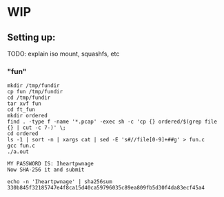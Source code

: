 # WIP

## Setting up:

TODO: explain iso mount, squashfs, etc

### "fun"

```shell
mkdir /tmp/fundir
cp fun /tmp/fundir
cd /tmp/fundir
tar xvf fun
cd ft_fun
mkdir ordered
find . -type f -name '*.pcap' -exec sh -c 'cp {} ordered/$(grep file {} | cut -c 7-)' \;
cd ordered
ls -1 | sort -n | xargs cat | sed -E 's#//file[0-9]+##g' > fun.c
gcc fun.c
./a.out
```

```shell
MY PASSWORD IS: Iheartpwnage
Now SHA-256 it and submit
```

```shell
echo -n 'Iheartpwnage' | sha256sum
330b845f32185747e4f8ca15d40ca59796035c89ea809fb5d30f4da83ecf45a4
```

